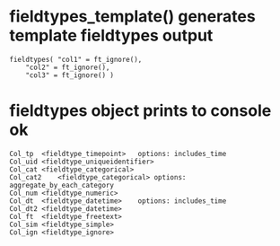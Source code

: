 # fieldtypes_template() generates template fieldtypes output

    fieldtypes( "col1" = ft_ignore(),
    	"col2" = ft_ignore(),
    	"col3" = ft_ignore() )

# fieldtypes object prints to console ok

    Col_tp	<fieldtype_timepoint>	options: includes_time
    Col_uid	<fieldtype_uniqueidentifier>
    Col_cat	<fieldtype_categorical>
    Col_cat2	<fieldtype_categorical>	options: aggregate_by_each_category
    Col_num	<fieldtype_numeric>
    Col_dt	<fieldtype_datetime>	options: includes_time
    Col_dt2	<fieldtype_datetime>
    Col_ft	<fieldtype_freetext>
    Col_sim	<fieldtype_simple>
    Col_ign	<fieldtype_ignore>

